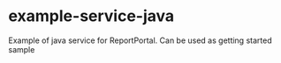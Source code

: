 # example-service-java
Example of java service for ReportPortal. Can be used as getting started sample
